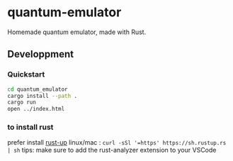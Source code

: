 # quantum-emulator

Homemade quantum emulator, made with Rust.

## Developpment

### Quickstart

```bash
cd quantum_emulator
cargo install --path .
cargo run
open ../index.html
```

### to install rust

prefer install [rust-up](https://rust-lang.github.io/rustup/index.html)
linux/mac : `curl -sSl '=https' https://sh.rustup.rs | sh`
tips: make sure to add the rust-analyzer extension to your VSCode
